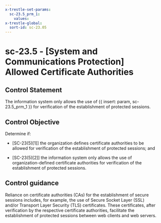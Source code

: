 ```yaml
---
x-trestle-set-params:
  sc-23.5_prm_1:
    values:
x-trestle-global:
  sort-id: sc-23.05
---
```


# sc-23.5 - \[System and Communications Protection\] Allowed Certificate Authorities

## Control Statement

The information system only allows the use of {{ insert: param, sc-23.5_prm_1 }} for verification of the establishment of protected sessions.

## Control Objective

Determine if:

- \[SC-23(5)[1]\] the organization defines certificate authorities to be allowed for verification of the establishment of protected sessions; and

- \[SC-23(5)[2]\] the information system only allows the use of organization-defined certificate authorities for verification of the establishment of protected sessions.

## Control guidance

Reliance on certificate authorities (CAs) for the establishment of secure sessions includes, for example, the use of Secure Socket Layer (SSL) and/or Transport Layer Security (TLS) certificates. These certificates, after verification by the respective certificate authorities, facilitate the establishment of protected sessions between web clients and web servers.
